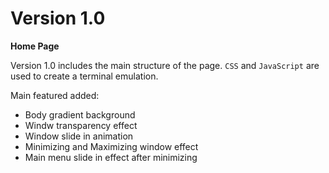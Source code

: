 # Version 1.0

**Home Page**

Version 1.0 includes the main structure of the page. ``CSS`` and ``JavaScript`` are used to create a terminal emulation.

Main featured added:
 - Body gradient background
 - Windw transparency effect
 - Window slide in animation
 - Minimizing and Maximizing window effect
 - Main menu slide in effect after minimizing
 
